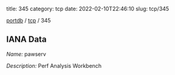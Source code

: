 title: 345
category: tcp
date: 2022-02-10T22:46:10
slug: tcp/345

[portdb](/) / [tcp](/category/tcp.html) / 345


## IANA Data

_Name:_ pawserv

_Description:_ Perf Analysis Workbench

